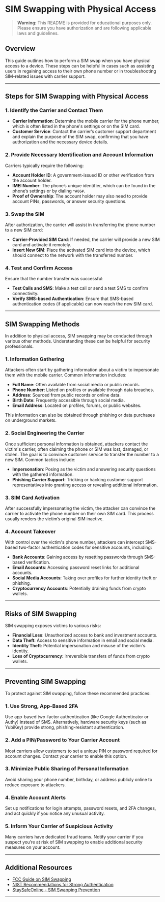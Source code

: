 # SIM Swapping with Physical Access

> **Warning**: This README is provided for educational purposes only. Please ensure you have authorization and are following applicable laws and guidelines.

## Overview

This guide outlines how to perform a SIM swap when you have physical access to a device. These steps can be helpful in cases such as assisting users in regaining access to their own phone number or in troubleshooting SIM-related issues with carrier support.

---

## Steps for SIM Swapping with Physical Access

### 1. Identify the Carrier and Contact Them

   - **Carrier Information**: Determine the mobile carrier for the phone number, which is often listed in the phone's settings or on the SIM card.
   - **Customer Service**: Contact the carrier’s customer support department and explain the purpose of the SIM swap, confirming that you have authorization and the necessary device details.

### 2. Provide Necessary Identification and Account Information

   Carriers typically require the following:
   - **Account Holder ID**: A government-issued ID or other verification from the account holder.
   - **IMEI Number**: The phone’s unique identifier, which can be found in the phone’s settings or by dialing `*#06#`.
   - **Proof of Ownership**: The account holder may also need to provide account PINs, passwords, or answer security questions.

### 3. Swap the SIM

   After authorization, the carrier will assist in transferring the phone number to a new SIM card:
   - **Carrier-Provided SIM Card**: If needed, the carrier will provide a new SIM card and activate it remotely.
   - **Insert New SIM**: Place the activated SIM card into the device, which should connect to the network with the transferred number.

### 4. Test and Confirm Access

   Ensure that the number transfer was successful:
   - **Test Calls and SMS**: Make a test call or send a test SMS to confirm connectivity.
   - **Verify SMS-based Authentication**: Ensure that SMS-based authentication codes (if applicable) can now reach the new SIM card.

---

## SIM Swapping Methods

In addition to physical access, SIM swapping may be conducted through various other methods. Understanding these can be helpful for security professionals.

### 1. Information Gathering

   Attackers often start by gathering information about a victim to impersonate them with the mobile carrier. Common information includes:

   - **Full Name**: Often available from social media or public records.
   - **Phone Number**: Listed on profiles or available through data breaches.
   - **Address**: Sourced from public records or online data.
   - **Birth Date**: Frequently accessible through social media.
   - **Email Address**: Located on profiles, forums, or public websites.

   This information can also be obtained through phishing or data purchases on underground markets.

### 2. Social Engineering the Carrier

   Once sufficient personal information is obtained, attackers contact the victim's carrier, often claiming the phone or SIM was lost, damaged, or stolen. The goal is to convince customer service to transfer the number to a new SIM. Common tactics include:

   - **Impersonation**: Posing as the victim and answering security questions with the gathered information.
   - **Phishing Carrier Support**: Tricking or hacking customer support representatives into granting access or revealing additional information.

### 3. SIM Card Activation

   After successfully impersonating the victim, the attacker can convince the carrier to activate the phone number on their own SIM card. This process usually renders the victim’s original SIM inactive.

### 4. Account Takeover

   With control over the victim's phone number, attackers can intercept SMS-based two-factor authentication codes for sensitive accounts, including:

   - **Bank Accounts**: Gaining access by resetting passwords through SMS-based verification.
   - **Email Accounts**: Accessing password reset links for additional accounts.
   - **Social Media Accounts**: Taking over profiles for further identity theft or phishing.
   - **Cryptocurrency Accounts**: Potentially draining funds from crypto wallets.

---

## Risks of SIM Swapping

SIM swapping exposes victims to various risks:

- **Financial Loss**: Unauthorized access to bank and investment accounts.
- **Data Theft**: Access to sensitive information in email and social media.
- **Identity Theft**: Potential impersonation and misuse of the victim's identity.
- **Loss of Cryptocurrency**: Irreversible transfers of funds from crypto wallets.

---

## Preventing SIM Swapping

To protect against SIM swapping, follow these recommended practices:

### 1. Use Strong, App-Based 2FA
   Use app-based two-factor authentication (like Google Authenticator or Authy) instead of SMS. Alternatively, hardware security keys (such as YubiKey) provide strong, phishing-resistant authentication.

### 2. Add a PIN/Password to Your Carrier Account
   Most carriers allow customers to set a unique PIN or password required for account changes. Contact your carrier to enable this option.

### 3. Minimize Public Sharing of Personal Information
   Avoid sharing your phone number, birthday, or address publicly online to reduce exposure to attackers.

### 4. Enable Account Alerts
   Set up notifications for login attempts, password resets, and 2FA changes, and act quickly if you notice any unusual activity.

### 5. Inform Your Carrier of Suspicious Activity
   Many carriers have dedicated fraud teams. Notify your carrier if you suspect you’re at risk of SIM swapping to enable additional security measures on your account.

---

## Additional Resources

- [FCC Guide on SIM Swapping](https://www.fcc.gov/sim-swap-scams-how-protect-yourself)
- [NIST Recommendations for Strong Authentication](https://pages.nist.gov/800-63-3/)
- [StaySafeOnline - SIM Swapping Prevention](https://staysafeonline.org/sim-swapping-prevention/)

---


